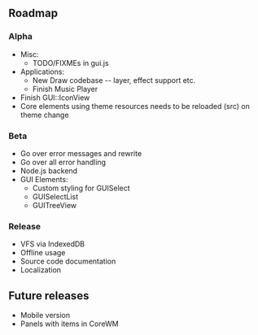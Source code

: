 
## Roadmap

### Alpha

* Misc:
  * TODO/FIXMEs in gui.js
* Applications:
  * New Draw codebase -- layer, effect support etc.
  * Finish Music Player
* Finish GUI::IconView
* Core elements using theme resources needs to be reloaded (src) on theme change

### Beta

* Go over error messages and rewrite
* Go over all error handling
* Node.js backend
* GUI Elements:
  * Custom styling for GUISelect
  * GUISelectList
  * GUITreeView

### Release

* VFS via IndexedDB
* Offline usage
* Source code documentation
* Localization

## Future releases
* Mobile version
* Panels with items in CoreWM
